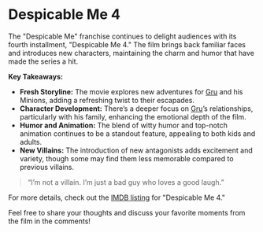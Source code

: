 # Despicable Me 4

The "Despicable Me" franchise continues to delight audiences with its fourth installment, "Despicable Me 4." The film
brings back familiar faces and introduces new characters, maintaining the charm and humor that have made the series a
hit.

**Key Takeaways:**

- **Fresh Storyline:** The movie explores new adventures for [Gru](https://en.wikipedia.org/wiki/Gru_(Despicable_Me))
  and his Minions, adding a refreshing twist to their escapades.
- **Character Development:** There’s a deeper focus on [Gru](https://en.wikipedia.org/wiki/Gru_(Despicable_Me))’s
  relationships, particularly with his family, enhancing the emotional depth of the film.
- **Humor and Animation:** The blend of witty humor and top-notch animation continues to be a standout feature,
  appealing to both kids and adults.
- **New Villains:** The introduction of new antagonists adds excitement and variety, though some may find them less
  memorable compared to previous villains.

> “I’m not a villain. I’m just a bad guy who loves a good laugh.”

For more details, check out the [IMDB listing](https://www.imdb.com/title/tt5323662/) for "Despicable Me 4."

Feel free to share your thoughts and discuss your favorite moments from the film in the comments!
